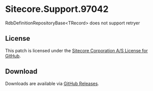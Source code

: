 # Sitecore.Support.97042
RdbDefinitionRepositoryBase&lt;TRecord&gt; does not support retryer

## License  
This patch is licensed under the [Sitecore Corporation A/S License for GitHub](https://github.com/sitecoresupport/Sitecore.Support.97042/blob/master/LICENSE).  

## Download  
Downloads are available via [GitHub Releases](https://github.com/sitecoresupport/Sitecore.Support.97042/releases).  
